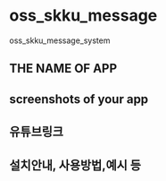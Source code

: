 # oss_skku_message
oss_skku_message_system

## THE NAME OF APP
## screenshots of your app
## 유튜브링크
## 설치안내, 사용방법,예시 등
